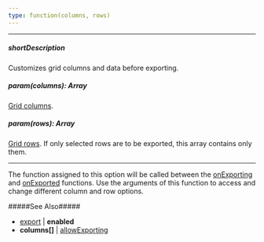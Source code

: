 ```yaml
---
type: function(columns, rows)
---
```

---
##### shortDescription
Customizes grid columns and data before exporting.

##### param(columns): Array
<a href="/Documentation/16_2/ApiReference/UI_Widgets/dxDataGrid/Configuration/columns/">Grid columns</a>.

##### param(rows): Array
<a href="/Documentation/16_2/ApiReference/UI_Widgets/dxDataGrid/Row/">Grid rows</a>. If only selected rows are to be exported, this array contains only them.

---
The function assigned to this option will be called between the [onExporting](/api-reference/10%20UI%20Widgets/dxDataGrid/1%20Configuration/onExporting.md '/Documentation/ApiReference/UI_Widgets/dxDataGrid/Configuration/#onExporting') and [onExported](/api-reference/10%20UI%20Widgets/dxDataGrid/1%20Configuration/onExported.md '/Documentation/ApiReference/UI_Widgets/dxDataGrid/Configuration/#onExported') functions. Use the arguments of this function to access and change different column and row options.

#####See Also#####
- [export](/api-reference/10%20UI%20Widgets/dxDataGrid/1%20Configuration/export '/Documentation/ApiReference/UI_Widgets/dxDataGrid/Configuration/export/') | **enabled**
- **columns[]** | [allowExporting](/api-reference/10%20UI%20Widgets/dxDataGrid/1%20Configuration/columns/allowExporting.md '/Documentation/ApiReference/UI_Widgets/dxDataGrid/Configuration/columns/#allowExporting')